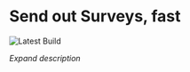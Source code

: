# Send out Surveys, fast

![Latest Build](https://travis-ci.org/rosnovsky/emaily-app.svg?branch=master)

_Expand description_